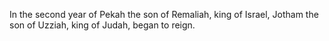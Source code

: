 In the second year of Pekah the son of Remaliah, king of Israel, Jotham the son of Uzziah, king of Judah, began to reign.
